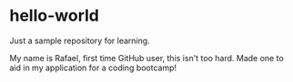 # hello-world
Just a sample repository for learning. 

My name is Rafael, first time GitHub user, this isn't too hard. Made one to aid in my application for a coding bootcamp!
